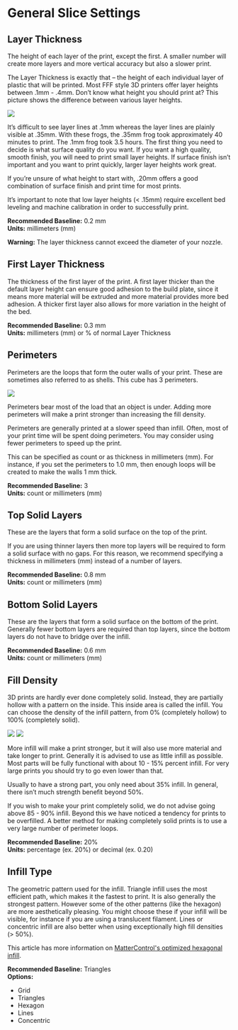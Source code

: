 
General Slice Settings
======================

Layer Thickness
---------------

The height of each layer of the print, except the first. A smaller number will create more layers and more vertical accuracy but also a slower print.

The Layer Thickness is exactly that – the height of each individual layer of plastic that will be printed. Most FFF style 3D printers offer layer heights between .1mm - .4mm. Don’t know what height you should print at? This picture shows the difference between various layer heights.

![](https://lh3.googleusercontent.com/RM8-abWZ8pDZERBg9HpmvViw9Hjr6NqI8IWAQbmQ9RSk-W8juDSAuQrZsyPQYYiHAY-FZnBNskJCFK6vUh-0O5yN0Q=s0)

It’s difficult to see layer lines at .1mm whereas the layer lines are plainly visible at .35mm. With these frogs, the .35mm frog took approximately 40 minutes to print. The .1mm frog took 3.5 hours. The first thing you need to decide is what surface quality do you want. If you want a high quality, smooth finish, you will need to print small layer heights. If surface finish isn’t important and you want to print quickly, larger layer heights work great.

If you’re unsure of what height to start with, .20mm offers a good combination of surface finish and print time for most prints.

It’s important to note that low layer heights (< .15mm) require excellent bed leveling and machine calibration in order to successfully print.

**Recommended Baseline:** 0.2 mm  
**Units:** millimeters (mm)

**Warning:** The layer thickness cannot exceed the diameter of your nozzle.


First Layer Thickness
---------------------

The thickness of the first layer of the print. A first layer thicker than the default layer height can ensure good adhesion to the build plate, since it means more material will be extruded and more material provides more bed adhesion. A thicker first layer also allows for more variation in the height of the bed.

**Recommended Baseline:** 0.3 mm  
**Units:** millimeters (mm) or % of normal Layer Thickness


Perimeters
----------

Perimeters are the loops that form the outer walls of your print. These are sometimes also referred to as shells. This cube has 3 perimeters.

![](https://lh3.googleusercontent.com/iHmXp0HTWA-DL_OryLlZ5LPpJpHsL9Sc4aKM2RJVeyG1oUoyj8khNoVhQsAXtV_dv1PLmzpgE2p48sYRTBIyHeFC=w250)

Perimeters bear most of the load that an object is under. Adding more perimeters will make a print stronger than increasing the fill density.

Perimeters are generally printed at a slower speed than infill. Often, most of your print time will be spent doing perimeters. You may consider using fewer perimeters to speed up the print.

This can be specified as count or as thickness in millimeters (mm). For instance, if you set the perimeters to 1.0 mm, then enough loops will be created to make the walls 1 mm thick.

**Recommended Baseline:** 3  
**Units:** count or millimeters (mm)


Top Solid Layers
----------------

These are the layers that form a solid surface on the top of the print. 

If you are using thinner layers then more top layers will be required to form a solid surface with no gaps. For this reason, we recommend specifying a thickness in millimeters (mm) instead of a number of layers.

**Recommended Baseline:** 0.8 mm  
**Units:** count or millimeters (mm)


Bottom Solid Layers
-------------------

These are the layers that form a solid surface on the bottom of the print. Generally fewer bottom layers are required than top layers, since the bottom layers do not have to bridge over the infill.

**Recommended Baseline:** 0.6 mm  
**Units:** count or millimeters (mm)


Fill Density
------------

3D prints are hardly ever done completely solid. Instead, they are partially hollow with a pattern on the inside. This inside area is called the infill. You can choose the density of the infill pattern, from 0% (completely hollow) to 100% (completely solid).

![](https://lh3.googleusercontent.com/dsfLpykwPboH8yf9pWXPaaT0CuJ_JjaJCk6-9R9ZgXap1lVyBo8Ggsz1vDnv_LzHzZuT3e6MHbl6k1obToNOsJwe=s0)
![](https://lh3.googleusercontent.com/BZFi0mgNMHrjtYB4SmRUL3CcxCSgV10uX8Xb4s-Thsf9zZv1gkgRFujsfmRoqpmEoX1KRg66sm1WXHpVTGbmTlW3iw=s0)

More infill will make a print stronger, but it will also use more material and take longer to print. Generally it is advised to use as little infill as possible. Most parts will be fully functional with about 10 - 15% percent infill. For very large prints you should try to go even lower than that.

Usually to have a strong part, you only need about 35% infill. In general, there isn’t much strength benefit beyond 50%.

If you wish to make your print completely solid, we do not advise going above 85 - 90% infill. Beyond this we have noticed a tendency for prints to be overfilled. A better method for making completely solid prints is to use a very large number of perimeter loops.

**Recommended Baseline:** 20%  
**Units:** percentage (ex. 20%) or decimal (ex. 0.20)


Infill Type
-----------

The geometric pattern used for the infill. Triangle infill uses the most efficient path, which makes it the fastest to print. It is also generally the strongest pattern. However some of the other patterns (like the hexagon) are more aesthetically pleasing. You might choose these if your infill will be visible, for instance if you are using a translucent filament. Lines or concentric infill are also better when using exceptionally high fill densities (> 50%).

This article has more information on [MatterControl's optimized hexagonal infill](https://www.matterhackers.com/news/mattercontrol-delivers-optimized-hexagon-infill).

**Recommended Baseline:** Triangles  
**Options:**
* Grid
* Triangles
* Hexagon
* Lines
* Concentric